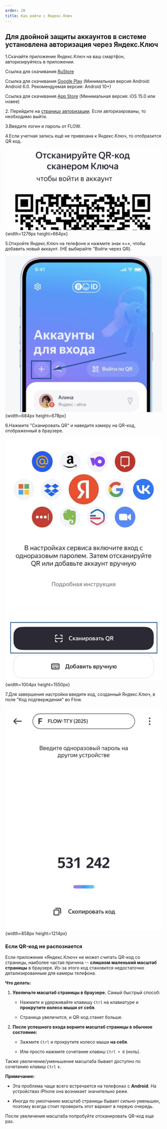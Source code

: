 ```yaml
---
order: 20
title: Как войти с Яндекс.Ключ
---
```


## Для двойной защиты аккаунтов в системе установлена авторизация через Яндекс.Ключ

1\.Скачайте приложение Яндекс.Ключ на ваш смартфон, авторизируйтесь в приложении.

Ссылка для скачивания [RuStore﻿](https://www.rustore.ru/catalog/app/ru.yandex.key)

Ссылка для скачивания [Google Play﻿](https://play.google.com/store/apps/details?id=ru.yandex.key) (Минимальная версия Android: Android 6.0. Рекомендуемая версия: Android 10+)

Ссылка для скачивания [App Store﻿](https://apps.apple.com/ru/app/яндекс-ключ-ваши-пароли/id957324816) (Минимальная версия: iOS 15.0 или новее)

2\. Перейдите на [страницу авторизации﻿](https://flow.migrant-exam.ru/Account/Login1FA). Если авторизированы, то необходимо выйти.

3\.Введите логин и пароль от FLOW.

4\.Если учетная запись ещё не привязана к Яндекс.Ключ, то отобразится QR код.

![](./kak-voyti-s-yandex-klyuch.png){width=1276px height=664px}

5\.Откройте Яндекс.Ключ на телефоне и нажмите знак «+», чтобы добавить новый аккаунт. (НЕ выбирайте "Войти через QR).

![](./kak-voyti-s-yandex-klyuch-2.png){width=684px height=678px}

6\.Нажмите "Сканировать QR" и наведите камеру на QR-код, отображенный в браузере.

![](./kak-voyti-s-yandex-klyuch-3.png){width=1004px height=1550px}

7\.Для завершения настройки введите код, созданный Яндекс.Ключ, в поле "Код подтверждения" во Flow.

![](./kak-voyti-s-yandex-klyuch-4.png){width=858px height=1214px}

### **Если QR-код не распознается**

Если приложение «Яндекс.Ключ» не может считать QR-код со страницы, наиболее частая причина -- **слишком маленький масштаб страницы** в браузере. Из-за этого код становится недостаточно детализированным для камеры телефона.

**Что делать:**

1. **Увеличьте масштаб страницы в браузере.** Самый быстрый способ:

   -  Нажмите и удерживайте клавишу `Ctrl` на клавиатуре и **прокрутите колесо мыши от себя**.

   -  Страница увеличится, и QR-код станет больше.

2. **После успешного входа верните масштаб страницы в обычное состояние:**

   -  Зажмите `Ctrl` и прокрутите колесо мыши **на себя**.

   -  Или просто нажмите сочетание клавиш `Ctrl + 0` (ноль).

Также увеличение/уменьшение масштаба бывает доступно по сочетанию клавиш `Ctrl` ±.

**Примечание:**

-  Эта проблема чаще всего встречается на телефонах с **Android**. На устройствах iPhone она возникает значительно реже.

-  Иногда по умолчанию масштаб страницы бывает сильно уменьшен, поэтому всегда стоит проверить этот вариант в первую очередь.

После увеличения масштаба попробуйте отсканировать QR-код еще раз.
